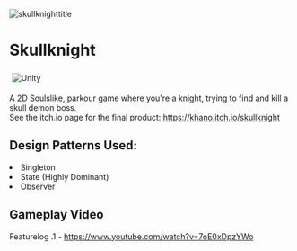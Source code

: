 ![skullknighttitle](https://github.com/Keaton296/Skullknight/assets/72474584/aebd20cd-cc01-4327-afef-3d8c88a593ba)
# Skullknight
<img alt="Unity" src="https://img.shields.io/badge/Unity-000?style=for-the-badge&logo=unity&logoColor=white" style="margin:5px" />

 A 2D Soulslike, parkour game where you're a knight, trying to find and kill a skull demon boss.<br>
 See the itch.io page for the final product: https://khano.itch.io/skullknight
 
 
 ## Design Patterns Used:

  <li>Singleton</li>
  <li>State (Highly Dominant) </li>
  <li>Observer</li>

 ## Gameplay Video

Featurelog .1 - https://www.youtube.com/watch?v=7oE0xDpzYWo
